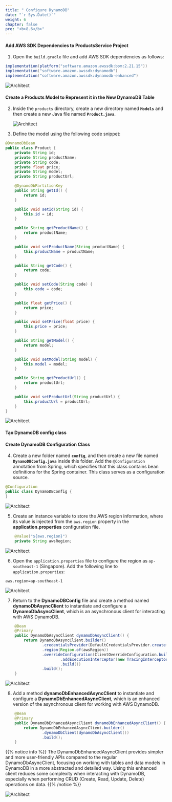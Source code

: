 ```yaml
---
title: " Configure DynamoDB"
date: "`r Sys.Date()`"
weight: 6
chapter: false
pre: "<b>8.6</b>"
---
```


#### Add AWS SDK Dependencies to ProductsService Project

1. Open the `build.gradle` file and add AWS SDK dependencies as follows:

```java
implementation(platform("software.amazon.awssdk:bom:2.21.15"))
implementation("software.amazon.awssdk:dynamodb")
implementation("software.amazon.awssdk:dynamodb-enhanced")
```
![Architect](/images/8/configDynamo/01.png?featherlight=false&width=60pc)

#### Create a Products Model to Represent it in the New DynamoDB Table

2. Inside the `products` directory, create a new directory named **`Models`** and then create a new Java file named **`Product.java`**.

   ![Architect](/images/8/configDynamo/02.png?featherlight=false&width=60pc)

3. Define the model using the following code snippet:

```java
@DynamoDbBean
public class Product {
    private String id;
    private String productName;
    private String code;
    private float price;
    private String model;
    private String productUrl;

    @DynamoDbPartitionKey
    public String getId() {
        return id;
    }

    public void setId(String id) {
        this.id = id;
    }

    public String getProductName() {
        return productName;
    }

    public void setProductName(String productName) {
        this.productName = productName;
    }

    public String getCode() {
        return code;
    }

    public void setCode(String code) {
        this.code = code;
    }

    public float getPrice() {
        return price;
    }

    public void setPrice(float price) {
        this.price = price;
    }

    public String getModel() {
        return model;
    }

    public void setModel(String model) {
        this.model = model;
    }

    public String getProductUrl() {
        return productUrl;
    }

    public void setProductUrl(String productUrl) {
        this.productUrl = productUrl;
    }
}

```
![Architect](/images/8/configDynamo/03.png?featherlight=false&width=60pc)

#### Tạo DynamoDB config class
   
#### Create DynamoDB Configuration Class

4. Create a new folder named **`config`**, and then create a new file named **`DynamoDBConfig.java`** inside this folder. Add the `@Configuration` annotation from Spring, which specifies that this class contains bean definitions for the Spring container. This class serves as a configuration source.

```java
@Configuration
public class DynamoDBConfig {
}
```

![Architect](/images/8/configDynamo/04.png?featherlight=false&width=60pc)

5. Create an instance variable to store the AWS region information, where its value is injected from the `aws.region` property in the **application.properties** configuration file.

```java
    @Value("${aws.region}")
    private String awsRegion;
```


![Architect](/images/8/configDynamo/05.png?featherlight=false&width=60pc)

6. Open the `application.properties` file to configure the region as `ap-southeast-1` (Singapore). Add the following line to `application.properties`:

```properties
aws.region=ap-southeast-1
```
![Architect](/images/8/configDynamo/06.png?featherlight=false&width=60pc)

7. Return to the **DynamoDBConfig** file and create a method named **dynamoDbAsyncClient** to instantiate and configure a **DynamoDbAsyncClient**, which is an asynchronous client for interacting with AWS DynamoDB.

```java
    @Bean
    @Primary
    public DynamoDbAsyncClient dynamoDbAsyncClient() {
        return DynamoDbAsyncClient.builder()
                .credentialsProvider(DefaultCredentialsProvider.create())
                .region(Region.of(awsRegion))
                .overrideConfiguration(ClientOverrideConfiguration.builder()
                        .addExecutionInterceptor(new TracingInterceptor())
                        .build())
                .build();
    }
```

![Architect](/images/8/configDynamo/07.png?featherlight=false&width=60pc)

8. Add a method **dynamoDbEnhancedAsyncClient** to instantiate and configure a **DynamoDbEnhancedAsyncClient**, which is an enhanced version of the asynchronous client for working with AWS DynamoDB.

```java
    @Bean
    @Primary
    public DynamoDbEnhancedAsyncClient dynamoDbEnhancedAsyncClient() {
        return DynamoDbEnhancedAsyncClient.builder()
                .dynamoDbClient(dynamoDbAsyncClient())
                .build();
    }
```

{{% notice info %}}
The DynamoDbEnhancedAsyncClient provides simpler and more user-friendly APIs compared to the regular DynamoDbAsyncClient, focusing on working with tables and data models in DynamoDB in a more abstracted and detailed way. Using this enhanced client reduces some complexity when interacting with DynamoDB, especially when performing CRUD (Create, Read, Update, Delete) operations on data.
{{% /notice %}}

![Architect](/images/8/configDynamo/08.png?featherlight=false&width=60pc)
